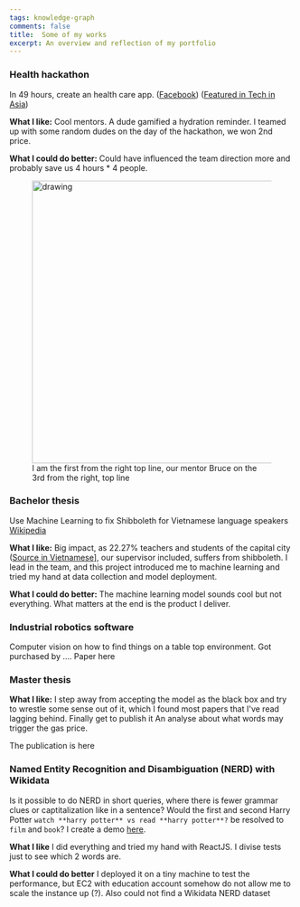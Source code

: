 ```yaml
---
tags: knowledge-graph
comments: false
title:  Some of my works
excerpt: An overview and reflection of my portfolio
---
```

### Health hackathon
In 49 hours, create an health care app. ([Facebook](https://www.facebook.com/jvhackingfest/?fref=nf)) ([Featured in Tech in Asia](https://www.techinasia.com/jv-hacking-fest-healthcare-hackathon-vietnam))

**What I like:** Cool mentors. A dude gamified a hydration reminder. I teamed up with some random dudes on the day of the hackathon, we won 2nd price.

**What I could do better:** Could have influenced the team direction more and probably save us 4 hours * 4 people.

<figure>
<img src="https://cdn.techinasia.com/wp-content/uploads/2013/11/jv-hacking-fest-vietnam-saigon-720x540.jpg" alt="drawing" width="500"/>
<figcaption>I am the first from the right top line, our mentor Bruce on the 3rd from the right, top line</figcaption>
 </figure>

### Bachelor thesis
Use Machine Learning to fix Shibboleth for Vietnamese language speakers [Wikipedia](https://en.wikipedia.org/wiki/Vietnamese_phonology#Initial_consonants)

**What I like:** Big impact, as 22.27% teachers and students of the capital city ([Source in Vietnamese](https://kenhtuyensinh.vn/gan-47000-giao-vien-va-hoc-sinh-noi-ngong)], our supervisor included, suffers from shibboleth. I lead in the team, and this project introduced me to machine learning and tried my hand at data collection and model deployment.

**What I could do better:** The machine learning model sounds cool but not everything. What matters at the end is the product I deliver.

### Industrial robotics software

Computer vision on how to find things on a table top environment. Got purchased by .... Paper here


### Master thesis

**What I like:** I step away from accepting the model as the black box and try to wrestle some sense out of it, which I found most papers that I've read lagging behind. Finally get to publish it
An analyse about what words may trigger the gas price.

The publication is here


### Named Entity Recognition and Disambiguation (NERD) with Wikidata
Is it possible to do NERD in short queries, where there is fewer grammar clues or captitalization like in a sentence? 
Would the first and second Harry Potter `watch **harry potter** vs read **harry potter**?` be resolved to `film` and `book`?
I create a demo [here](http://54.91.75.203/).

**What I like** I did everything and tried my hand with ReactJS. I divise tests just to see which 2 words are.

**What I could do better** I deployed it on a tiny machine to test the performance, but EC2 with education account somehow do not allow me to scale the instance up (?). Also could not find a Wikidata NERD dataset
